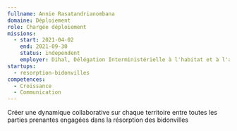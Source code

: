 ```yaml
---
fullname: Annie Rasatandrianombana
domaine: Déploiement
role: Chargée déploiement
missions:
  - start: 2021-04-02
    end: 2021-09-30
    status: independent
    employer: Dihal, Délégation Interministérielle à l'habitat et à l'accès au logement
startups:
  - resorption-bidonvilles
competences:
  - Croissance
  - Communication
---
```

Créer une dynamique collaborative sur chaque territoire entre toutes les parties prenantes engagées dans la résorption des bidonvilles